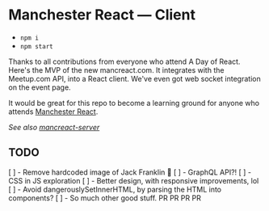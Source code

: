 # Manchester React — Client

- `npm i`
- `npm start`

Thanks to all contributions from everyone who attend A Day of React. Here's the MVP of the new mancreact.com. It integrates with the Meetup.com API, into a React client. We've even got web socket integration on the event page.

It would be great for this repo to become a learning ground for anyone who attends [Manchester React](www.meetup.com/Manchester-React-User-Group/).

*See also [mancreact-server](https://github.com/teamstrobe/mancreact-server)*

## TODO

[ ] - Remove hardcoded image of Jack Franklin 🙈
[ ] - GraphQL API?!
[ ] - CSS in JS exploration
[ ] - Better design, with responsive improvements, lol
[ ] - Avoid dangerouslySetInnerHTML, by parsing the HTML into components?
[ ] - So much other good stuff. PR PR PR PR
